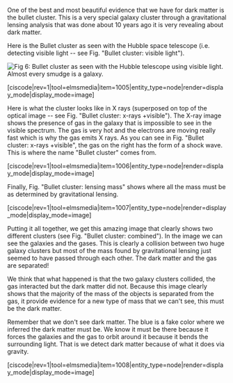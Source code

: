 One of the best and most beautiful evidence that we have for dark matter is the bullet cluster. This is a very special galaxy cluster through a gravitational lensing analysis that was done about 10 years ago it is very revealing about dark matter.

Here is the Bullet cluster as seen with the Hubble space telescope (i.e. detecting visible light -- see Fig. "Bullet cluster: visible light").


![](https://online.science.psu.edu/sites/default/files/phys010/W15future/276170main_bulletcluster_HI-1.jpg "Fig 6: Bullet cluster as seen with the Hubble telescope using visible light. Almost every smudge is a galaxy. ")

[ciscode|rev=1|tool=elmsmedia|item=1005|entity_type=node|render=display_mode|display_mode=image]

Here is what the cluster looks like in X rays (superposed on top of the optical image -- see Fig. "Bullet cluster: x-rays +visible"). The X-ray image shows the presence of gas in the galaxy that is impossible to see in the visible spectrum. The gas is very hot and the electrons are moving really fast which is why the gas emits X rays. As you can see in Fig. "Bullet cluster: x-rays +visible", the gas on the right has the form of a shock wave. This is where the name "Bullet cluster" comes from.

[ciscode|rev=1|tool=elmsmedia|item=1006|entity_type=node|render=display_mode|display_mode=image]

Finally, Fig. "Bullet cluster: lensing mass" shows where all the mass must be as determined by gravitational lensing.

[ciscode|rev=1|tool=elmsmedia|item=1007|entity_type=node|render=display_mode|display_mode=image]

Putting it all together, we get this amazing image that clearly shows two different clusters (see Fig. "Bullet cluster: combined"). In the image we can see the galaxies and the gases. This is clearly a collision between two huge galaxy clusters but most of the mass found by gravitational lensing just seemed to have passed through each other. The dark matter and the gas are separated!

We think that what happened is that the two galaxy clusters collided, the gas interacted but the dark matter did not. Because this image clearly shows that the majority of the mass of the objects is separated from the gas, it provide evidence for a new type of mass that we can't see, this must be the dark matter. 

Remember that we don't see dark matter. The blue is a fake color where we inferred the dark matter must be. We know it must be there because it forces the galaxies and the gas to orbit around it because it bends the surrounding light. That is we detect dark matter because of what it does via gravity.

[ciscode|rev=1|tool=elmsmedia|item=1008|entity_type=node|render=display_mode|display_mode=image]